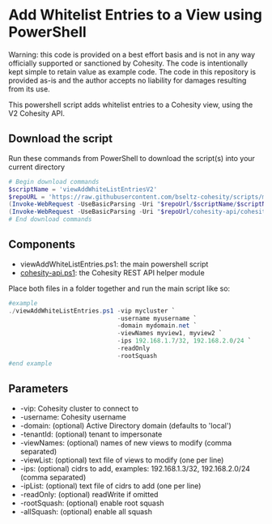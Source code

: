 # Add Whitelist Entries to a View using PowerShell

Warning: this code is provided on a best effort basis and is not in any way officially supported or sanctioned by Cohesity. The code is intentionally kept simple to retain value as example code. The code in this repository is provided as-is and the author accepts no liability for damages resulting from its use.

This powershell script adds whitelist entries to a Cohesity view, using the V2 Cohesity API.

## Download the script

Run these commands from PowerShell to download the script(s) into your current directory

```powershell
# Begin download commands
$scriptName = 'viewAddWhiteListEntriesV2'
$repoURL = 'https://raw.githubusercontent.com/bseltz-cohesity/scripts/master/powershell'
(Invoke-WebRequest -UseBasicParsing -Uri "$repoUrl/$scriptName/$scriptName.ps1").content | Out-File "$scriptName.ps1"; (Get-Content "$scriptName.ps1") | Set-Content "$scriptName.ps1"
(Invoke-WebRequest -UseBasicParsing -Uri "$repoUrl/cohesity-api/cohesity-api.ps1").content | Out-File cohesity-api.ps1; (Get-Content cohesity-api.ps1) | Set-Content cohesity-api.ps1
# End download commands
```

## Components

* viewAddWhiteListEntries.ps1: the main powershell script
* [cohesity-api.ps1](https://raw.githubusercontent.com/bseltz-cohesity/scripts/master/powershell/cohesity-api/cohesity-api.ps1): the Cohesity REST API helper module

Place both files in a folder together and run the main script like so:

```powershell
#example
./viewAddWhiteListEntries.ps1 -vip mycluster `
                              -username myusername `
                              -domain mydomain.net `
                              -viewNames myview1, myview2 `
                              -ips 192.168.1.7/32, 192.168.2.0/24 `
                              -readOnly
                              -rootSquash
#end example
```

## Parameters

* -vip: Cohesity cluster to connect to
* -username: Cohesity username
* -domain: (optional) Active Directory domain (defaults to 'local')
* -tenantId: (optional) tenant to impersonate
* -viewNames: (optional) names of new views to modify (comma separated)
* -viewList: (optional) text file of views to modify (one per line)
* -ips: (optional) cidrs to add, examples: 192.168.1.3/32, 192.168.2.0/24 (comma separated)
* -ipList: (optional) text file of cidrs to add (one per line)
* -readOnly: (optional) readWrite if omitted
* -rootSquash: (optional) enable root squash
* -allSquash: (optional) enable all squash
